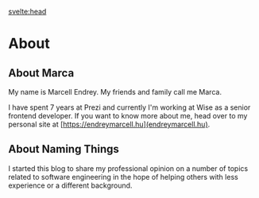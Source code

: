 <svelte:head>
  <title>About</title>
</svelte:head>

# About

## About Marca
My name is Marcell Endrey. My friends and family call me Marca.

I have spent 7 years at Prezi and currently I'm working at Wise as a senior frontend developer.
If you want to know more about me, head over to my personal site at [https://endreymarcell.hu](endreymarcell.hu).

## About Naming Things
I started this blog to share my professional opinion on a number of topics related to software engineering in the hope
of helping others with less experience or a different background.

